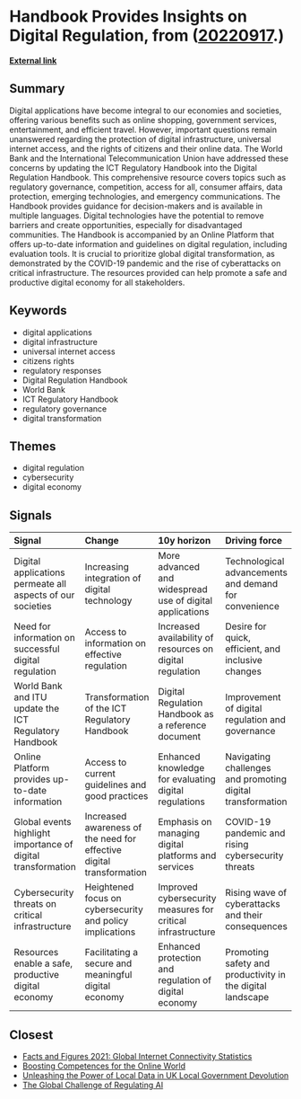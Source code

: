 # __Handbook Provides Insights on Digital Regulation__, from ([20220917](https://kghosh.substack.com/p/20220917).)

__[External link](https://blogs.worldbank.org/digital-development/digital-regulation-handbook-guide-digital-transformation)__



## Summary

Digital applications have become integral to our economies and societies, offering various benefits such as online shopping, government services, entertainment, and efficient travel. However, important questions remain unanswered regarding the protection of digital infrastructure, universal internet access, and the rights of citizens and their online data. The World Bank and the International Telecommunication Union have addressed these concerns by updating the ICT Regulatory Handbook into the Digital Regulation Handbook. This comprehensive resource covers topics such as regulatory governance, competition, access for all, consumer affairs, data protection, emerging technologies, and emergency communications. The Handbook provides guidance for decision-makers and is available in multiple languages. Digital technologies have the potential to remove barriers and create opportunities, especially for disadvantaged communities. The Handbook is accompanied by an Online Platform that offers up-to-date information and guidelines on digital regulation, including evaluation tools. It is crucial to prioritize global digital transformation, as demonstrated by the COVID-19 pandemic and the rise of cyberattacks on critical infrastructure. The resources provided can help promote a safe and productive digital economy for all stakeholders.

## Keywords

* digital applications
* digital infrastructure
* universal internet access
* citizens rights
* regulatory responses
* Digital Regulation Handbook
* World Bank
* ICT Regulatory Handbook
* regulatory governance
* digital transformation

## Themes

* digital regulation
* cybersecurity
* digital economy

## Signals

| Signal                                                       | Change                                                               | 10y horizon                                                 | Driving force                                              |
|:-------------------------------------------------------------|:---------------------------------------------------------------------|:------------------------------------------------------------|:-----------------------------------------------------------|
| Digital applications permeate all aspects of our societies   | Increasing integration of digital technology                         | More advanced and widespread use of digital applications    | Technological advancements and demand for convenience      |
| Need for information on successful digital regulation        | Access to information on effective regulation                        | Increased availability of resources on digital regulation   | Desire for quick, efficient, and inclusive changes         |
| World Bank and ITU update the ICT Regulatory Handbook        | Transformation of the ICT Regulatory Handbook                        | Digital Regulation Handbook as a reference document         | Improvement of digital regulation and governance           |
| Online Platform provides up-to-date information              | Access to current guidelines and good practices                      | Enhanced knowledge for evaluating digital regulations       | Navigating challenges and promoting digital transformation |
| Global events highlight importance of digital transformation | Increased awareness of the need for effective digital transformation | Emphasis on managing digital platforms and services         | COVID-19 pandemic and rising cybersecurity threats         |
| Cybersecurity threats on critical infrastructure             | Heightened focus on cybersecurity and policy implications            | Improved cybersecurity measures for critical infrastructure | Rising wave of cyberattacks and their consequences         |
| Resources enable a safe, productive digital economy          | Facilitating a secure and meaningful digital economy                 | Enhanced protection and regulation of digital economy       | Promoting safety and productivity in the digital landscape |

## Closest

* [Facts and Figures 2021: Global Internet Connectivity Statistics](b36e3d58a4e33abd3eaacf9c3de03588)
* [Boosting Competences for the Online World](0770afeb444e4bbb336cdc72c07d6688)
* [Unleashing the Power of Local Data in UK Local Government Devolution](715753b68e3f5ba36be643d1ded0de93)
* [The Global Challenge of Regulating AI](c3301a7146d6814214205c4b43376f17)